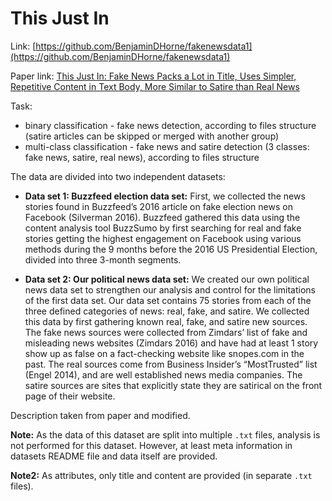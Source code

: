 # This Just In

Link: [https://github.com/BenjaminDHorne/fakenewsdata1](https://github.com/BenjaminDHorne/fakenewsdata1)

Paper link: [This Just In: Fake News Packs a Lot in Title, Uses Simpler, Repetitive Content in Text Body, More Similar to Satire than Real News](https://arxiv.org/abs/1703.09398)

Task:
* binary classification - fake news detection, according to files structure (satire articles can be skipped or merged with another group)
* multi-class classification - fake news and satire detection (3 classes: fake news, satire, real news), according to files structure

The data are divided into two independent datasets:
* **Data set 1: Buzzfeed election data set:** First, we collected the news stories found in Buzzfeed’s 2016 article on fake election news on Facebook (Silverman 2016). Buzzfeed gathered this data using the content analysis tool BuzzSumo by first searching for real and fake stories getting the highest engagement on Facebook using various methods during the 9 months before the 2016 US Presidential Election, divided into three 3-month segments.

* **Data set 2: Our political news data set:** We created our own political news data set to strengthen our analysis and control for the limitations of the first data set. Our data set contains 75 stories from each of the three defined categories of news: real, fake, and satire. We collected this data by first gathering known real, fake, and satire new sources. The fake news sources were collected from Zimdars’ list of fake and misleading news websites (Zimdars 2016) and have had at least 1 story show up
as false on a fact-checking website like snopes.com in the past. The real sources come from Business Insider’s “MostTrusted” list (Engel 2014), and are well established news media companies. The satire sources are sites that explicitly state they are satirical on the front page of their website.

Description taken from paper and modified.


**Note:** As the data of this dataset are split into multiple `.txt` files, analysis is not performed for this dataset. However, at least meta information in datasets README file and data itself are provided.

**Note2:** As attributes, only title and content are provided (in separate `.txt` files).
